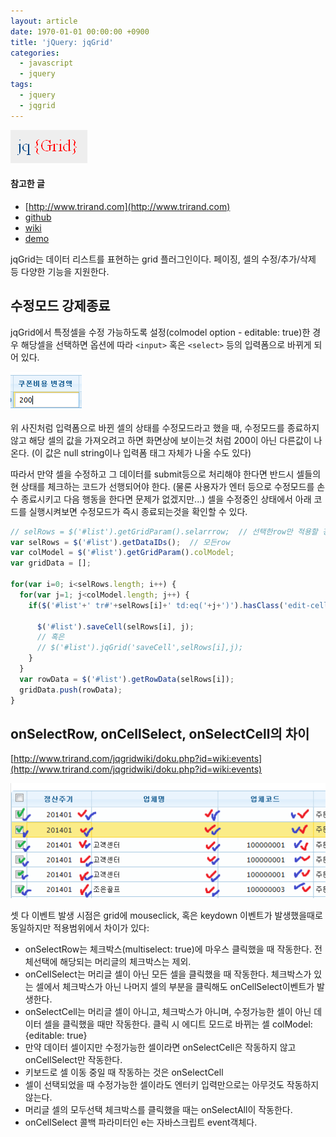 ```yaml
---
layout: article
date: 1970-01-01 00:00:00 +0900
title: 'jQuery: jqGrid'
categories:
  - javascript
  - jquery
tags:
  - jquery
  - jqgrid
---
```

![](/images/image-jqgrid-1.png)

#### 참고한 글
- [http://www.trirand.com](http://www.trirand.com)
- [github](https://github.com/tonytomov/jqGrid/tree/master)
- [wiki](http://www.trirand.com/jqgridwiki/doku.php?id=wiki:jqgriddocs)
- [demo](http://trirand.com/blog/jqgrid/jqgrid.html)

jqGrid는 데이터 리스트를 표현하는 grid 플러그인이다. 페이징, 셀의 수정/추가/삭제 등 다양한 기능을 지원한다.

## 수정모드 강제종료
jqGrid에서 특정셀을 수정 가능하도록 설정(colmodel option - editable: true)한 경우 해당셀을 선택하면 옵션에 따라 `<input>` 혹은 `<select>` 등의 입력폼으로 바뀌게 되어 있다.

![](/images/image-jqgrid-2.png)

위 사진처럼 입력폼으로 바뀐 셀의 상태를 수정모드라고 했을 때, 수정모드를 종료하지 않고 해당 셀의 값을 가져오려고 하면 화면상에 보이는것 처럼 200이 아닌 다른값이 나온다. (이 값은 null string이나 입력폼 태그 자체가 나올 수도 있다)

따라서 만약 셀을 수정하고 그 데이터를 submit등으로 처리해야 한다면 반드시 셀들의 현 상태를 체크하는 코드가 선행되어야 한다. (물론 사용자가 엔터 등으로 수정모드를 손수 종료시키고 다음 행동을 한다면 문제가 없겠지만...) 셀을 수정중인 상태에서 아래 코드를 실행시켜보면 수정모드가 즉시 종료되는것을 확인할 수 있다.

```js
// selRows = $('#list').getGridParam().selarrrow;  // 선택한row만 적용할 경우
var selRows = $('#list').getDataIDs();  // 모든row
var colModel = $('#list').getGridParam().colModel;
var gridData = [];

for(var i=0; i<selRows.length; i++) {
  for(var j=1; j<colModel.length; j++) {
    if($('#list'+' tr#'+selRows[i]+' td:eq('+j+')').hasClass('edit-cell')){

      $('#list').saveCell(selRows[i], j);
      // 혹은
      // $('#list').jqGrid('saveCell',selRows[i],j);
    }
  }
  var rowData = $('#list').getRowData(selRows[i]);
  gridData.push(rowData);
}
```

## onSelectRow, onCellSelect, onSelectCell의 차이
[http://www.trirand.com/jqgridwiki/doku.php?id=wiki:events](http://www.trirand.com/jqgridwiki/doku.php?id=wiki:events)

![](/images/image-jqgrid-3.png)

셋 다 이벤트 발생 시점은 grid에 mouseclick, 혹은 keydown 이벤트가 발생했을때로 동일하지만 적용범위에서 차이가 있다:
- onSelectRow는 체크박스(multiselect: true)에 마우스 클릭했을 때 작동한다. 전체선택에 해당되는 머리글의 체크박스는 제외.
- onCellSelect는 머리글 셀이 아닌 모든 셀을 클릭했을 때 작동한다. 체크박스가 있는 셀에서 체크박스가 아닌 나머지 셀의 부분을 클릭해도 onCellSelect이벤트가 발생한다.
- onSelectCell는 머리글 셀이 아니고, 체크박스가 아니며, 수정가능한 셀이 아닌 데이터 셀을 클릭했을 때만 작동한다. 클릭 시 에디트 모드로 바뀌는 셀 colModel: {editable: true}
- 만약 데이터 셀이지만 수정가능한 셀이라면 onSelectCell은 작동하지 않고 onCellSelect만 작동한다.
- 키보드로 셀 이동 중일 때 작동하는 것은 onSelectCell
- 셀이 선택되었을 때 수정가능한 셀이라도 엔터키 입력만으로는 아무것도 작동하지 않는다.
- 머리글 셀의 모두선택 체크박스를 클릭했을 때는 onSelectAll이 작동한다.
- onCellSelect 콜백 파라미터인 e는 자바스크립트 event객체다.
